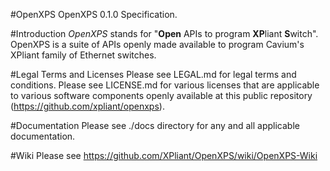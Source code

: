 #OpenXPS
OpenXPS 0.1.0 Specification.

#Introduction
*OpenXPS* stands for "**Open** APIs to program **XP**liant **S**witch". OpenXPS
is a suite of APIs openly made available to program Cavium's XPliant family of 
Ethernet switches. 

#Legal Terms and Licenses
Please see LEGAL.md for legal terms and conditions. Please see LICENSE.md for 
various licenses that are applicable to various software components openly 
available at this public repository (https://github.com/xpliant/openxps).

#Documentation
Please see ./docs directory for any and all applicable documentation.

#Wiki
Please see https://github.com/XPliant/OpenXPS/wiki/OpenXPS-Wiki
